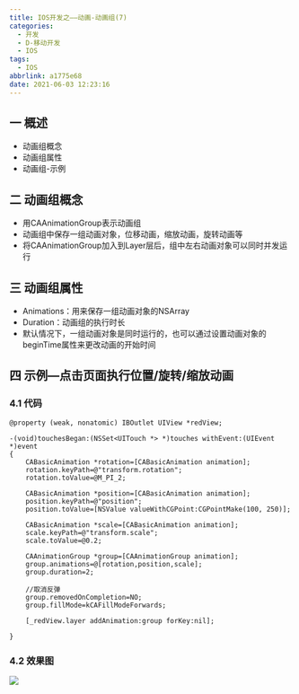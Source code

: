```yaml
---
title: IOS开发之——动画-动画组(7)
categories:
  - 开发
  - D-移动开发
  - IOS
tags:
  - IOS
abbrlink: a1775e68
date: 2021-06-03 12:23:16
---
```

## 一 概述

* 动画组概念
* 动画组属性
* 动画组-示例

<!--more-->

## 二 动画组概念

* 用CAAnimationGroup表示动画组
* 动画组中保存一组动画对象，位移动画，缩放动画，旋转动画等
* 将CAAnimationGroup加入到Layer层后，组中左右动画对象可以同时并发运行

## 三 动画组属性

* Animations：用来保存一组动画对象的NSArray
* Duration：动画组的执行时长
* 默认情况下，一组动画对象是同时运行的，也可以通过设置动画对象的beginTime属性来更改动画的开始时间

## 四 示例—点击页面执行位置/旋转/缩放动画

### 4.1 代码

```
@property (weak, nonatomic) IBOutlet UIView *redView;

-(void)touchesBegan:(NSSet<UITouch *> *)touches withEvent:(UIEvent *)event
{
    CABasicAnimation *rotation=[CABasicAnimation animation];
    rotation.keyPath=@"transform.rotation";
    rotation.toValue=@M_PI_2;
    
    CABasicAnimation *position=[CABasicAnimation animation];
    position.keyPath=@"position";
    position.toValue=[NSValue valueWithCGPoint:CGPointMake(100, 250)];
    
    CABasicAnimation *scale=[CABasicAnimation animation];
    scale.keyPath=@"transform.scale";
    scale.toValue=@0.2;
    
    CAAnimationGroup *group=[CAAnimationGroup animation];
    group.animations=@[rotation,position,scale];
    group.duration=2;
    
    //取消反弹
    group.removedOnCompletion=NO;
    group.fillMode=kCAFillModeForwards;
    
    [_redView.layer addAnimation:group forKey:nil];
    
}
```

### 4.2 效果图

![][1]



[1]:https://cdn.jsdelivr.net/gh/PGzxc/CDN/blog-ios/ios-anim-group-sample.gif